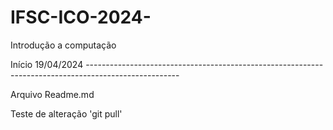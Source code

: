 # IFSC-ICO-2024-
Introdução a computação

Início 19/04/2024 -----------------------------------------------------------------------------------------------------


Arquivo Readme.md

Teste de alteração 'git pull'
